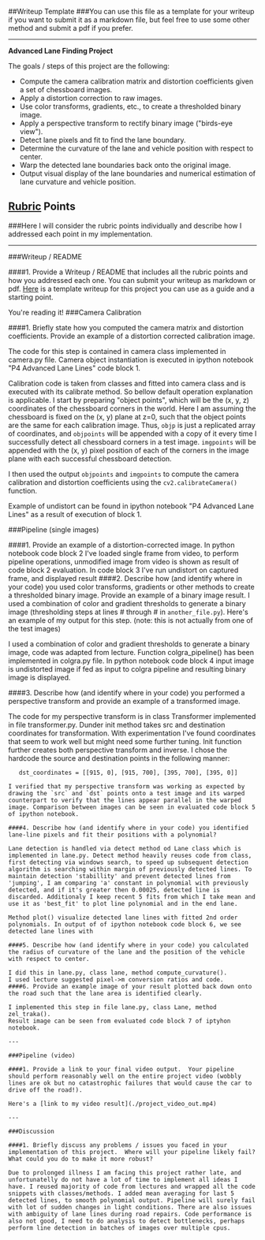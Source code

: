 ##Writeup Template
###You can use this file as a template for your writeup if you want to submit it as a markdown file, but feel free to use some other method and submit a pdf if you prefer.

---

**Advanced Lane Finding Project**

The goals / steps of this project are the following:

* Compute the camera calibration matrix and distortion coefficients given a set of chessboard images.
* Apply a distortion correction to raw images.
* Use color transforms, gradients, etc., to create a thresholded binary image.
* Apply a perspective transform to rectify binary image ("birds-eye view").
* Detect lane pixels and fit to find the lane boundary.
* Determine the curvature of the lane and vehicle position with respect to center.
* Warp the detected lane boundaries back onto the original image.
* Output visual display of the lane boundaries and numerical estimation of lane curvature and vehicle position.

## [Rubric](https://review.udacity.com/#!/rubrics/571/view) Points
###Here I will consider the rubric points individually and describe how I addressed each point in my implementation.  

---
###Writeup / README

####1. Provide a Writeup / README that includes all the rubric points and how you addressed each one.  You can submit your writeup as markdown or pdf.  [Here](https://github.com/udacity/CarND-Advanced-Lane-Lines/blob/master/writeup_template.md) is a template writeup for this project you can use as a guide and a starting point.  

You're reading it!
###Camera Calibration

####1. Briefly state how you computed the camera matrix and distortion coefficients. Provide an example of a distortion corrected calibration image.

The code for this step is contained in camera class implemented in camera.py file. Camera object instantiation is executed in ipython notebook "P4 Advanced Lane Lines" code block 1.

Calibration code is taken from classes and fitted into camera class and is executed with its calibrate method. So bellow default operation explanation is applicable.
I start by preparing "object points", which will be the (x, y, z) coordinates of the chessboard corners in the world. Here I am assuming the chessboard is fixed on the (x, y) plane at z=0, such that the object points are the same for each calibration image.  Thus, `objp` is just a replicated array of coordinates, and `objpoints` will be appended with a copy of it every time I successfully detect all chessboard corners in a test image.  `imgpoints` will be appended with the (x, y) pixel position of each of the corners in the image plane with each successful chessboard detection.  

I then used the output `objpoints` and `imgpoints` to compute the camera calibration and distortion coefficients using the `cv2.calibrateCamera()` function.

Example of undistort can be found in ipython notebook "P4 Advanced Lane Lines" as a result of execution of block 1.

###Pipeline (single images)

####1. Provide an example of a distortion-corrected image.
In python notebook code block 2 I've loaded single frame from video, to perform pipeline operations, unmodified image from video is shown as result of code block 2 evaluation.
In code block 3 I've run undistort on captured frame, and displayed result
####2. Describe how (and identify where in your code) you used color transforms, gradients or other methods to create a thresholded binary image.  Provide an example of a binary image result.
I used a combination of color and gradient thresholds to generate a binary image (thresholding steps at lines # through # in `another_file.py`).  Here's an example of my output for this step.  (note: this is not actually from one of the test images)

I used a combination of color and gradient thresholds to generate a binary image, code was adapted from lecture. Function colgra_pipeline() has been implemented in colgra.py file. In python notebook code block 4 input image is undistorted image if fed as input to colgra pipeline and resulting binary image is displayed.

####3. Describe how (and identify where in your code) you performed a perspective transform and provide an example of a transformed image.

The code for my perspective transform is in class Transformer implemented in file transformer.py. Dunder init method takes src and destination coordinates for transformation. With experimentation I've found coordinates that seem to work well but might need some further tuning. Init function further creates both perspective transform and inverse. I chose the hardcode the source and destination points in the following manner:
```src_coordinates = [[700, 458], [1130, 720], [200, 720], [590, 458]]
   dst_coordinates = [[915, 0], [915, 700], [395, 700], [395, 0]]

I verified that my perspective transform was working as expected by drawing the `src` and `dst` points onto a test image and its warped counterpart to verify that the lines appear parallel in the warped image. Comparison between images can be seen in evaluated code block 5 of ipython notebook.

####4. Describe how (and identify where in your code) you identified lane-line pixels and fit their positions with a polynomial?

Lane detection is handled via detect method od Lane class which is implemented in lane.py. Detect method heavily reuses code from class, first detecting via windows search, to speed up subsequent detection algorithm is searching within margin of previously detected lines. To maintain detection 'stabillity' and prevent detected lines from 'jumping', I am comparing 'a' constant in polynomial with previously detected, and if it's greater then 0.00025, detected line is discarded. Additionaly I keep recent 5 fits from which I take mean and use it as 'best_fit' to plot line polynomial and in the end lane. 

Method plot() visualize detected lane lines with fitted 2nd order polynomials. In output of of ipython notebook code block 6, we see detected lane lines with 

####5. Describe how (and identify where in your code) you calculated the radius of curvature of the lane and the position of the vehicle with respect to center.

I did this in lane.py, class lane, method compute_curvature().
I used lecture suggested pixel->m conversion ratios and code.
####6. Provide an example image of your result plotted back down onto the road such that the lane area is identified clearly.

I implemented this step in file lane.py, class Lane, method zel_traka().
Result image can be seen from evaluated code block 7 of iptyhon notebook.

---

###Pipeline (video)

####1. Provide a link to your final video output.  Your pipeline should perform reasonably well on the entire project video (wobbly lines are ok but no catastrophic failures that would cause the car to drive off the road!).

Here's a [link to my video result](./project_video_out.mp4)

---

###Discussion

####1. Briefly discuss any problems / issues you faced in your implementation of this project.  Where will your pipeline likely fail?  What could you do to make it more robust?

Due to prolonged illness I am facing this project rather late, and unfortunatelly do not have a lot of time to implement all ideas I have. I reused majority of code from lectures and wrapped all the code snippets with classes/methods. I added mean averaging for last 5 detected lines, to smooth polynomial output. Pipeline will surely fail with lot of sudden changes in light conditions. There are also issues with ambiguity of lane lines during road repairs. Code performance is also not good, I need to do analysis to detect bottlenecks, perhaps perform line detection in batches of images over multiple cpus.
